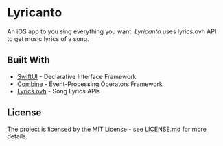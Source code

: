 # Lyricanto
An iOS app to you sing everything you want.
_Lyricanto_ uses lyrics.ovh API to get music lyrics of a song.

## Built With
* [SwiftUI](https://developer.apple.com/documentation/swiftui) - Declarative Interface Framework
* [Combine](https://developer.apple.com/documentation/combine) - Event-Processing Operators Framework
* [Lyrics.ovh](https://lyricsovh.docs.apiary.io/) - Song Lyrics APIs

## License
The project is licensed by the MIT License - see [LICENSE.md](LICENSE) for more details.
